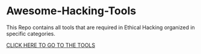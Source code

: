# Awesome-Hacking-Tools
This Repo contains all tools that are required in Ethical Hacking organized in specific categories.

[CLICK HERE TO GO TO THE TOOLS](Awesome-Hacking-Tools)